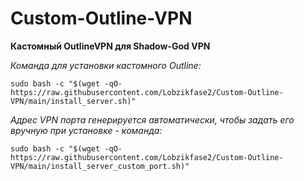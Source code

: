# Custom-Outline-VPN
**Кастомный OutlineVPN для Shadow-God VPN**

*Команда для установки кастомного Outline:*

`sudo bash -c "$(wget -qO- https://raw.githubusercontent.com/Lobzikfase2/Custom-Outline-VPN/main/install_server.sh)"`


*Адрес VPN порта генерируется автоматически, чтобы задать его вручную при установке - команда:*

`sudo bash -c "$(wget -qO- https://raw.githubusercontent.com/Lobzikfase2/Custom-Outline-VPN/main/install_server_custom_port.sh)"`
